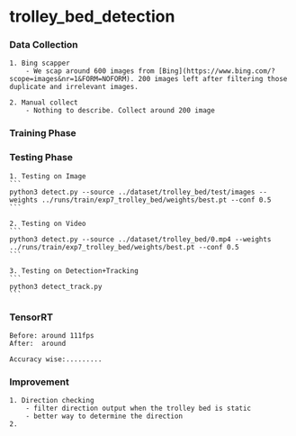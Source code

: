 # trolley_bed_detection

### Data Collection
    1. Bing scapper
        - We scap around 600 images from [Bing](https://www.bing.com/?scope=images&nr=1&FORM=NOFORM). 200 images left after filtering those duplicate and irrelevant images.

    2. Manual collect
        - Nothing to describe. Collect around 200 image

### Training Phase
    

### Testing Phase
    1. Testing on Image
    ```
    python3 detect.py --source ../dataset/trolley_bed/test/images --weights ../runs/train/exp7_trolley_bed/weights/best.pt --conf 0.5
    ```

    2. Testing on Video
    ```
    python3 detect.py --source ../dataset/trolley_bed/0.mp4 --weights ../runs/train/exp7_trolley_bed/weights/best.pt --conf 0.5
    ```

    3. Testing on Detection+Tracking
    ```
    python3 detect_track.py
    ```

### TensorRT
    Before: around 111fps
    After:  around 

    Accuracy wise:.........

### Improvement
    1. Direction checking
        - filter direction output when the trolley bed is static
        - better way to determine the direction
    2. 
